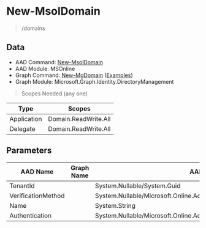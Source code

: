 # New-MsolDomain

> /domains

## Data

+ AAD Command: [New-MsolDomain](https://docs.microsoft.com/en-us/powershell/module/MSOnline/New-MsolDomain)
+ AAD Module: MSOnline
+ Graph Command: [New-MgDomain](https://docs.microsoft.com/en-us/powershell/module/Microsoft.Graph.Identity.DirectoryManagement/New-MgDomain) ([Examples](https://github.com/orgs/msgraph/discussions?discussions_q=New-MgDomain))
+ Graph Module: Microsoft.Graph.Identity.DirectoryManagement

> Scopes Needed (any one)

|Type|Scopes|
|---|---|
|Application|Domain.ReadWrite.All|
|Delegate|Domain.ReadWrite.All|

## Parameters

|AAD Name|Graph Name|AAD Type|Graph Type|Infos|
|---|---|---|---|---|
|TenantId||System.Nullable/System.Guid|||
|VerificationMethod||System.Nullable/Microsoft.Online.Administration.DomainVerificationMethod|||
|Name||System.String|||
|Authentication||System.Nullable/Microsoft.Online.Administration.DomainAuthenticationType|||

